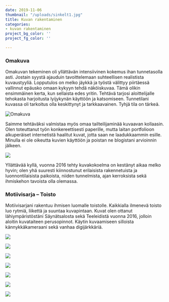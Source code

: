 ```yaml
---
date: 2019-11-06
thumbnail: "/uploads/sinkelt1.jpg"
title: Kuvan rakentaminen
categories:
- kuvan rakentaminen
project_bg_color: ''
project_fg_color: ''

---
```

### Omakuva

Omakuvan tekeminen oli yllättävän intensiivinen kokemus ihan tunnetasolla asti. Jostain syystä ajauduin tavoittelemaan suhteellisen realistista kuvaustyyliä. Lopputulos on melko jäykkä ja työstä välittyy piirtäessä vallinnut epäusko omaan kykyyn tehdä näköiskuvaa. Tämä olikin ensimmäinen kerta, kun sellaista edes yritin. Tehtävä tarjosi aloittelijalle tehokasta harjoitusta lyijykynän käyttöön ja katsomiseen. Tunnetilani kuvassa oli tarkoitus olla keskittynyt ja tarkkaavainen. Tyhjä tila on tärkeä.

![](/uploads/omakuva_pieni.jpg "Omakuva")

Saimme tehtäväksi valmistaa myös omaa tailteilijaminää kuvaavan kollaasin. Olen toteuttanut työn konkereettisesti paperille, mutta laitan portfolioon alkuperäiset internetistä haalitut kuvat, jotta saan ne laadukkaammin esille. Minulla ei ole oikeutta kuvien käyttöön ja poistan ne blogistani arvioinnin jälkeen.

![](/uploads/kollaasiylaosa.jpg)

Yllättävää kyllä, vuonna 2016 tehty kuvakokoelma on kestänyt aikaa melko hyvin; olen yhä suuresti kiinnostunut erilaisista rakennetuista ja luonnontilaisista paikoista, niiden tunnelmista, ajan kerroksista sekä ihmiskehon tavoista olla olemassa.

### Motiivisarja – Toisto

Motiivisarjani rakentuu ihmisen luomalle toistolle. Kaikkialla ilmenevä toisto luo rytmiä, liikettä ja suuntaa kuvapintaan. Kuvat olen ottanut lähiympäristöstäni Säynätsalosta sekä Teeleidistä vuonna 2016, jolloin aloitin kuvataiteen perusopinnot. Käytin kuvaamiseen silloista kännykkäkameraani sekä vanhaa digijärkkäriä.

![](/uploads/pyykkinaru.jpg)

![](/uploads/viuhkapieni.jpg)

![](/uploads/tiiliseina.jpg)

![](/uploads/laituri_b.jpg)

![](/uploads/sohvai_b.jpg)

![](/uploads/kippo_b.jpg)

![](/uploads/ikkunanauha_b.jpg)